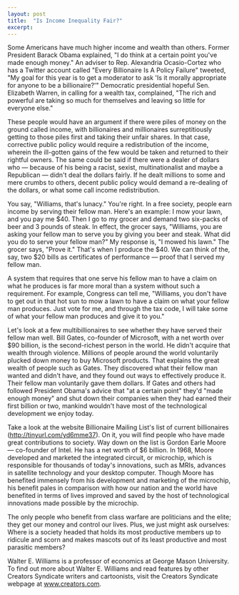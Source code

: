 ```yaml
---
layout: post
title:  "Is Income Inequality Fair?"
excerpt:
---
```




Some Americans have much higher income and wealth than others. Former President Barack Obama explained, "I do think at a certain point you've made enough money." An adviser to Rep. Alexandria Ocasio-Cortez who has a Twitter account called "Every Billionaire Is A Policy Failure" tweeted, "My goal for this year is to get a moderator to ask 'Is it morally appropriate for anyone to be a billionaire?'" Democratic presidential hopeful Sen. Elizabeth Warren, in calling for a wealth tax, complained, "The rich and powerful are taking so much for themselves and leaving so little for everyone else."

These people would have an argument if there were piles of money on the ground called income, with billionaires and millionaires surreptitiously getting to those piles first and taking their unfair shares. In that case, corrective public policy would require a redistribution of the income, wherein the ill-gotten gains of the few would be taken and returned to their rightful owners. The same could be said if there were a dealer of dollars who — because of his being a racist, sexist, multinationalist and maybe a Republican — didn't deal the dollars fairly. If he dealt millions to some and mere crumbs to others, decent public policy would demand a re-dealing of the dollars, or what some call income redistribution.

You say, "Williams, that's lunacy." You're right. In a free society, people earn income by serving their fellow man. Here's an example: I mow your lawn, and you pay me $40. Then I go to my grocer and demand two six-packs of beer and 3 pounds of steak. In effect, the grocer says, "Williams, you are asking your fellow man to serve you by giving you beer and steak. What did you do to serve your fellow man?" My response is, "I mowed his lawn." The grocer says, "Prove it." That's when I produce the $40. We can think of the, say, two $20 bills as certificates of performance — proof that I served my fellow man.

A system that requires that one serve his fellow man to have a claim on what he produces is far more moral than a system without such a requirement. For example, Congress can tell me, "Williams, you don't have to get out in that hot sun to mow a lawn to have a claim on what your fellow man produces. Just vote for me, and through the tax code, I will take some of what your fellow man produces and give it to you."

Let's look at a few multibillionaires to see whether they have served their fellow man well. Bill Gates, co-founder of Microsoft, with a net worth over $90 billion, is the second-richest person in the world. He didn't acquire that wealth through violence. Millions of people around the world voluntarily plucked down money to buy Microsoft products. That explains the great wealth of people such as Gates. They discovered what their fellow man wanted and didn't have, and they found out ways to effectively produce it. Their fellow man voluntarily gave them dollars. If Gates and others had followed President Obama's advice that "at a certain point" they'd "made enough money" and shut down their companies when they had earned their first billion or two, mankind wouldn't have most of the technological development we enjoy today.



Take a look at the website Billionaire Mailing List's list of current billionaires (http://tinyurl.com/yd6mme37). On it, you will find people who have made great contributions to society. Way down on the list is Gordon Earle Moore — co-founder of Intel. He has a net worth of $6 billion. In 1968, Moore developed and marketed the integrated circuit, or microchip, which is responsible for thousands of today's innovations, such as MRIs, advances in satellite technology and your desktop computer. Though Moore has benefited immensely from his development and marketing of the microchip, his benefit pales in comparison with how our nation and the world have benefited in terms of lives improved and saved by the host of technological innovations made possible by the microchip.

The only people who benefit from class warfare are politicians and the elite; they get our money and control our lives. Plus, we just might ask ourselves: Where is a society headed that holds its most productive members up to ridicule and scorn and makes mascots out of its least productive and most parasitic members?

Walter E. Williams is a professor of economics at George Mason University. To find out more about Walter E. Williams and read features by other Creators Syndicate writers and cartoonists, visit the Creators Syndicate webpage at www.creators.com.
